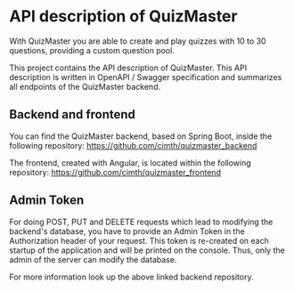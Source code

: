 # API description of QuizMaster

With QuizMaster you are able to create and play quizzes with 10 to 30 questions, providing a custom question pool.

This project contains the API description of QuizMaster. This API description is written in OpenAPI / Swagger
specification and summarizes all endpoints of the QuizMaster backend.

## Backend and frontend

You can find the QuizMaster backend, based on Spring Boot, inside the following repository:
https://github.com/cimth/quizmaster_backend

The frontend, created with Angular, is located within the following repository:
https://github.com/cimth/quizmaster_frontend

## Admin Token

For doing POST, PUT and DELETE requests which lead to modifying the backend's database, you have to provide
an Admin Token in the Authorization header of your request. This token is re-created on each startup of the application 
and will be printed on the console. Thus, only the admin of the server can modify the database.

For more information look up the above linked backend repository.